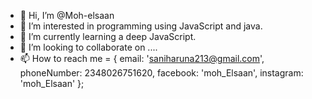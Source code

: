 - 👋 Hi, I’m @Moh-elsaan
- 👀 I’m interested in programming using JavaScript and java.
- 🌱 I’m currently learning a deep JavaScript.
- 💞️ I’m looking to collaborate on ....
- 📫 How to reach me = {
                     email: 'saniharuna213@gmail.com',
                     phoneNumber: 2348026751620,
                     facebook: 'moh_Elsaan',
                     instagram: 'moh_Elsaan'
       };

<!---
Moh-elsaan/Moh-elsaan is a ✨ special ✨ repository because its `README.md` (this file) appears on your GitHub profile.
You can click the Preview link to take a look at your changes.
--->
